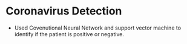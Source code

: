 # Coronavirus Detection
- Used Covenutional Neural Network and support vector machine to identify if the patient is positive or negative.

